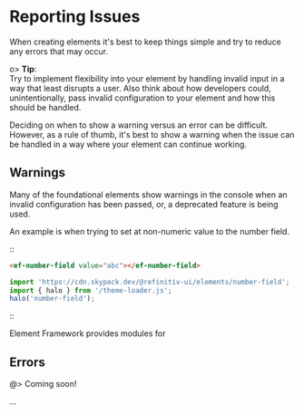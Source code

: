 <!--
title: Reporting errors and warnings
location: ./reporting-issues
type: page
-->

# Reporting Issues

When creating elements it's best to keep things simple and try to reduce any errors that may occur.

o> **Tip**:\
Try to implement flexibility into your element by handling invalid input in a way that least disrupts a user.
Also think about how developers could, unintentionally, pass invalid configuration to your element and how this should be handled.

Deciding on when to show a warning versus an error can be difficult. However, as a rule of thumb, it's best to show a warning when the issue can be handled in a way where your element can continue working.

## Warnings

Many of the foundational elements show warnings in the console when an invalid configuration has been passed, or, a deprecated feature is being used.

An example is when trying to set at non-numeric value to the number field.

::
```html
<ef-number-field value="abc"></ef-number-field>
```
```js
import 'https://cdn.skypack.dev/@refinitiv-ui/elements/number-field';
import { halo } from '/theme-loader.js';
halo('number-field');
```
::

Element Framework provides modules for 

## Errors

@> Coming soon!

...